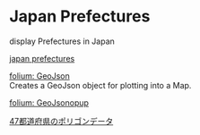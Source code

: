 Japan Prefectures
===============

display Prefectures in Japan

[japan prefectures](https://github.com/ohwada/World_Countries/blob/main/folium/japan_prefectures/screenshots/japan_prefectures.png)


[folium: GeoJson](https://python-visualization.github.io/folium/modules.html#folium.features.GeoJson)  
Creates a GeoJson object for plotting into a Map.  

[folium: GeoJsonopup](https://python-visualization.github.io/folium/modules.html#folium.features.GeoJsonPopup)

[47都道府県のポリゴンデータ](https://japonyol.net/editor/article/47-prefectures-geojson.html)
